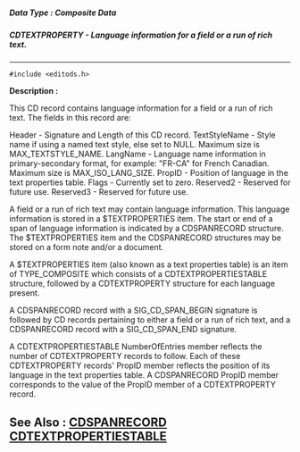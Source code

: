 ##### Data Type : Composite Data
##### CDTEXTPROPERTY - Language information for a field or a run of rich text.
---
```
#include <editods.h>
```
**Description :**

This CD record contains language information for a field or a run of rich text. 
The fields in this record are:

Header - Signature and Length of this CD record.
TextStyleName - Style name if using a named text style, else set to NULL. 
Maximum size is MAX_TEXTSTYLE_NAME.
LangName - Language name information in primary-secondary format, for example: 
"FR-CA" for French Canadian. Maximum size is MAX_ISO_LANG_SIZE.
PropID - Position of language in the text properties table.
Flags - Currently set to zero. 
Reserved2 - Reserved for future use.
Reserved3 - Reserved for future use.
 
A field or a run of rich text may contain language information. This language 
information is stored in a $TEXTPROPERTIES item. The start or end of a span of 
language information is indicated by a CDSPANRECORD structure. The 
$TEXTPROPERTIES item and the CDSPANRECORD structures may be stored on a form 
note and/or a document.

A $TEXTPROPERTIES item (also known as a text properties table) is an item of 
TYPE_COMPOSITE which consists of a CDTEXTPROPERTIESTABLE structure, followed by 
a CDTEXTPROPERTY structure for each language present. 

A CDSPANRECORD record with a SIG_CD_SPAN_BEGIN signature is followed by CD 
records pertaining to either a field or a run of rich text, and a CDSPANRECORD 
record with a SIG_CD_SPAN_END signature.  

A CDTEXTPROPERTIESTABLE NumberOfEntries member reflects the number of 
CDTEXTPROPERTY records to follow. Each of these CDTEXTPROPERTY records' PropID 
member reflects the position of its language in the text properties table. A 
CDSPANRECORD PropID member corresponds to the value of the PropID member of a 
CDTEXTPROPERTY record.

**See Also :**
[CDSPANRECORD](/reference/Data/CDSPANRECORD)
[CDTEXTPROPERTIESTABLE](/reference/Data/CDTEXTPROPERTIESTABLE)
---
